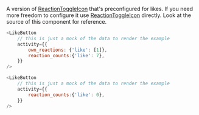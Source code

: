 A version of [ReactionToggleIcon](#reactiontoggleicon) that's preconfigured for
likes. If you need more freedom to configure it use
[ReactionToggleIcon](#reactiontoggleicon) directly. Look at the source of this
component for reference.

```js
<LikeButton 
    // this is just a mock of the data to render the example
    activity={{
        own_reactions: {'like': [1]},
        reaction_counts:{'like': 7},
    }}
/>

<LikeButton 
    // this is just a mock of the data to render the example
    activity={{
        reaction_counts:{'like': 0},
    }}
/>
```
